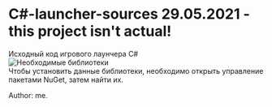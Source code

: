 # C#-launcher-sources 29.05.2021 - this project isn't actual!


Исходный код игрового лаунчера C#\
![](https://sun1.43222.userapi.com/yOz8UA008RxNwVQzzOedc8AitKGgEWNQC-vKHg/RpZihaZHU0M.jpg "Необходимые библиотеки")\
Чтобы установить данные библиотеки, необходимо открыть управление пакетами NuGet, затем найти их.




Author: me.
